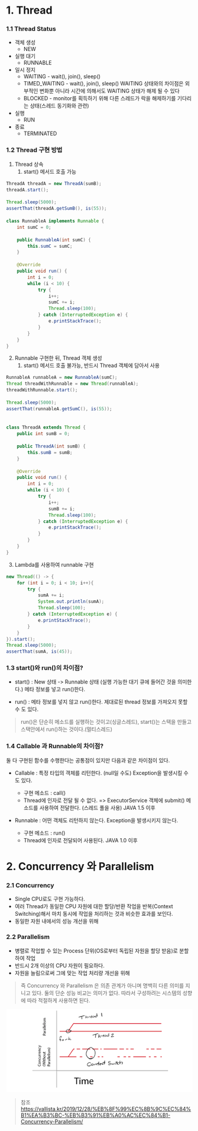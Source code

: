 # 1. Thread

### 1.1 Thread Status
* 객체 생성
  * NEW
* 실행 대기
  * RUNNABLE
* 일시 정지
  * WAITING - wait(), join(), sleep()
  * TIMED_WAITING - wait(), join(), sleep() WAITING 상태와의 차이점은 외부적인 변화뿐 아니라 시간에 의해서도 WAITING 상태가 해제 될 수 있다
  * BLOCKED - monitor를 획득하기 위해 다른 스레드가 락을 해제하기를 기다리는 상태(스레드 동기화와 관련)
* 실행
  * RUN
* 종료
  * TERMINATED

### 1.2 Thread 구현 방법
1. Thread 상속
   1. start() 메서드 호출 가능
~~~java
ThreadA threadA = new ThreadA(sumB);
threadA.start();

Thread.sleep(5000);
assertThat(threadA.getSumB(), is(55));

class RunnableA implements Runnable {
    int sumC = 0;

    public RunnableA(int sumC) {
        this.sumC = sumC;
    }

    @Override
    public void run() {
        int i = 0;
        while (i < 10) {
            try {
                i++;
                sumC += i;
                Thread.sleep(100);
            } catch (InterruptedException e) {
                e.printStackTrace();
            }
        }
    }
}
~~~

2. Runnable 구현한 뒤, Thread 객체 생성
    1. start() 메서드 호출 불가능, 반드시 Thread 객체에 담아서 사용
~~~java
RunnableA runnableA = new RunnableA(sumC);
Thread threadWithRunnable = new Thread(runnableA);
threadWithRunnable.start();

Thread.sleep(5000);
assertThat(runnableA.getSumC(), is(55));


class ThreadA extends Thread {
    public int sumB = 0;

    public ThreadA(int sumB) {
        this.sumB = sumB;
    }

    @Override
    public void run() {
        int i = 0;
        while (i < 10) {
            try {
                i++;
                sumB += i;
                Thread.sleep(100);
            } catch (InterruptedException e) {
                e.printStackTrace();
            }
        }
    }
}
~~~

3. Lambda를 사용하여 runnable 구현
~~~java
new Thread(() -> {
    for (int i = 0; i < 10; i++){
        try {
            sumA += i;
            System.out.println(sumA);
            Thread.sleep(100);
        } catch (InterruptedException e) {
            e.printStackTrace();
        }
    }
}).start();
Thread.sleep(5000);
assertThat(sumA, is(45));
~~~

### 1.3 start()와 run()의 차이점?

* start() : New 상태 -> Runnable 상태 (실행 가능한 대기 큐에 들어간 것을 의미한다.)
					메타 정보를 넣고 run()한다.

* run() :  메타 정보를 넣지 않고 run()한다. 제대로된 thread 정보를 가져오지 못할 수 도 있다.

> run()은 단순히 메소드를 실행하는 것이고(싱글스레드), start()는 스택을 만들고 스택안에서 run()하는 것이다.(멀티스레드)


### 1.4 Callable<V> 과 Runnable의 차이점?
둘 다 구현된 함수를 수행한다는 공통점이 있지만 다음과 같은 차이점이 있다.

* Callable : 특정 타입의 객체를 리턴한다. (null일 수도) Exception을 발생시킬 수 도 있다.
	- 구현 메소드 : call()
	- Thread에 인자로 전달 될 수 없다. => ExecutorService 객체에 submit() 메소드를 사용하여 전달한다. (스레드 풀을 사용)
JAVA 1.5 이후

* Runnable : 어떤 객체도 리턴하지 않는다. Exception을 발생시키지 않는다.
	- 구현 메소드 : run()
	- Thread에 인자로 전달되어 사용된다.
JAVA 1.0 이후

# 2. Concurrency 와 Parallelism

### 2.1 Concurrency
* Single CPU로도 구현 가능하다.
* 여러 Thread가 동일한 CPU 자원에 대한 할당/반환 작업을 반복(Context Switching)해서 마치 동시에 작업을 처리하는 것과 비슷한 효과를 보인다.
* 동일한 자원 내에서의 성능 개선을 위해


### 2.2 Parallelism
* 병렬로 작업할 수 있는 Process 단위(OS로부터 독립된 자원을 할당 받음)로 분할하여 작업
* 반드시 2개 이상의 CPU 자원이 필요하다.
* 자원을 늘림으로써 그에 맞는 작업 처리량 개선을 위해


> 즉 Concurrency 와 Parallelism 은 의존 관계가 아니며 명백히 다른 의미를 지니고 있다. 둘의 단순 성능 비교는 의미가 없다. 따라서 구성하려는 시스템의 성향에 따라 적절하게 사용하면 된다.

![Concurrency vs Parallelism](../99.Img/Concurrency_Parallelism.png)


> 참조 <https://vallista.kr/2019/12/28/%EB%8F%99%EC%8B%9C%EC%84%B1%EA%B3%BC-%EB%B3%91%EB%A0%AC%EC%84%B1-Concurrency-Parallelism/>